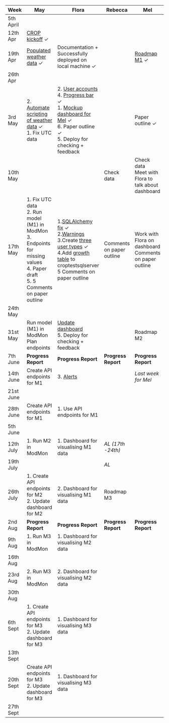 | Week 	| May 	| Flora 	| Rebecca 	| Mel 	| Ruchi 	| Tomas 	|
|-	|-	|-	|-	|-	|-	|-	|
| 5th April 	|  	|  	|  	|  	|  	|  	|
| 12th Apr 	| [CROP kickoff](https://github.com/alan-turing-institute/CROP/issues/101)  &#10003; 	|  	|  	|  	|  	|  	|
| 19th Apr 	| [Populated weather data](https://github.com/alan-turing-institute/CROP/issues/107) &#10003; 	| Documentation + Successfully deployed on local machine &#10003; 	|  	| [Roadmap M1](https://github.com/alan-turing-institute/CROP/issues/115) &#10003; 	|  	|  	|
| 26th Apr 	|  	|  	|  	|  	|  	|  	|
| 3rd May 	| 2. [Automate scripting of weather data](https://github.com/alan-turing-institute/CROP/issues/108) &#10003;<br>1. Fix UTC data 	| 2. [User accounts](https://github.com/alan-turing-institute/CROP/issues/113) <br>4. [Progress bar](https://github.com/alan-turing-institute/CROP_unity/issues/5) &#10003;<br>1. [Mockup dashboard for Mel](https://github.com/alan-turing-institute/CROP/issues/114#issuecomment-828290590) &#10003;<br>6. Paper outline &#10003;<br>5. Deploy for checking + feedback 	|  	| Paper outline &#10003; 	| Paper outline 	|  	|
| 10th May 	|  	|  	| Check data 	| Check data<br>Meet with Flora to talk about dashboard 	|  	|  	|
| 17th May 	| 1. Fix UTC data<br>2. Run model (M1) in ModMon<br>3. Endpoints for missing values<br>4. Paper draft<br>5. 5 Comments on paper outline 	| 1.[SQLAlchemy fix](https://github.com/alan-turing-institute/CROP/issues/100) &#10003; <br>2.[Warnings](https://github.com/alan-turing-institute/CROP/issues/118)<br>3.Create [three user types](https://github.com/alan-turing-institute/CROP/issues/113) &#10003;<br>4.Add [growth table](https://github.com/alan-turing-institute/CROP/issues/119) to croptestsqlserver <br>5 Comments on paper outline 	| Comments on paper outline 	| Work with Flora on dashboard<br>Comments on paper outline 	| Comments on paper outline 	| Catch up with Tomas on sustainability 	|
| 24th May 	|  	|  	|  	|  	|  	|  	|
| 31st May 	| Run model (M1) in ModMon<br>Plan endpoints 	| [Update dashboard](https://github.com/alan-turing-institute/CROP/issues/114)<br>5. Deploy for checking + feedback 	|  	| Roadmap M2 	| Paper draft 	|  	|
| 7th June 	| **Progress Report** 	| **Progress Report** 	| **Progress Report** 	| **Progress Report** 	| **Progress Report** 	| **Progress Report** 	|
| 14th June 	| Create API endpoints for M1 	| 3. [Alerts](https://github.com/alan-turing-institute/CROP/issues/114) 	|  	| *Last week for Mel* 	| *Ruchi limited access* 	|  	|
| 21st June 	|  	|  	|  	|  	|  	|  	|
| 28th June 	| Create API endpoints for M1 	| 1. Use API endpoints for M1 	|  	|  	|  	|  	|
| 5th June 	|  	|  	|  	|  	|  	|  	|
| 12th July 	| 1. Run M2 in ModMon 	| 1. Dashboard for visualising M1 data 	| *AL (17th -24th)* 	|  	|  	|  	|
| 19th July 	|  	|  	| *AL* 	|  	|  	|  	|
| 26th July 	| 1. Create API endpoints for M2<br>2. Update dashboard for M2 	| 2. Dashboard for visualising M1 data 	| Roadmap M3 	|  	|  	|  	|
| 2nd Aug 	| **Progress Report** 	| **Progress Report** 	| **Progress Report** 	| **Progress Report** 	| **Progress Report** 	| **Progress Report** 	|
| 9th Aug 	| 1. Run M3 in ModMon 	| 1. Dashboard for visualising M2 data 	|  	|  	|  	|  	|
| 16th Aug 	|  	|  	|  	|  	|  	|  	|
| 23rd Aug 	| 2. Run M3 in ModMon 	| 2. Dashboard for visualising M2 data 	|  	|  	|  	|  	|
| 30th Aug 	|  	|  	|  	|  	|  	|  	|
| 6th Sept 	| 1. Create API endpoints for M3<br>2. Update dashboard for M3 	| 1. Dashboard for visualising M3 data 	|  	|  	|  	|  	|
| 13th Sept 	|  	|  	|  	|  	|  	|  	|
| 20th Sept 	| Create API endpoints for M3<br>2. Update dashboard for M3 	| 1. Dashboard for visualising M3 data 	|  	|  	|  	|  	|
| 27th Sept 	|  	|  	|  	|  	|  	|  	|
